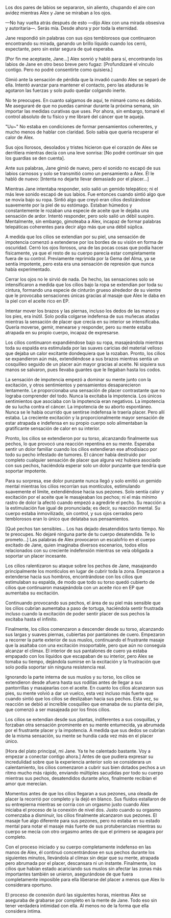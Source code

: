 
Los dos pares de labios se separaron, sin aliento, chupando el aire con avidez mientras Alex y Jane se miraban a los ojos.

—No hay vuelta atrás después de esto —dijo Alex con una mirada obsesiva y autoritaria—. Serás mía. Desde ahora y por toda la eternidad.

Jane respondió sin palabras con sus ojos temblorosos que continuaron encontrando su mirada, ganando un brillo líquido cuando los cerró, expectante, pero sin estar segura de qué esperaba.

[Por fin me aceptaste, Jane...] Alex sonrió y habló para sí, encontrando los labios de Jane en otro beso breve pero fugaz: [Profundizaré el vínculo contigo. Pero no podré consentirte como quisiera.]

Gimió ante la sensación de pérdida que la invadió cuando Alex se separó de ella. Intentó avanzar para mantener el contacto, pero las ataduras le agotaron las fuerzas y solo pudo quedar colgando inerte.

No te preocupes. En cuanto salgamos de aquí, te mimaré como es debido. Me aseguraré de que no puedas caminar durante la próxima semana, sin importar las medidas curativas que uses. Por ahora, sin embargo, tomaré el control absoluto de tu físico y me libraré del cáncer que te aqueja.

"Uu~" No estaba en condiciones de formar pensamientos coherentes, y mucho menos de hablar con claridad. Solo sabía que quería recuperar el calor de Alex.

Sus ojos llorosos, desolados y tristes hicieron que el corazón de Alex se derritiera mientras decía con una leve sonrisa: [No podré continuar sin que los guardias se den cuenta].

Ante sus palabras, Jane gimió de nuevo, pero el sonido no escapó de sus labios carnosos y solo se transmitió como un pensamiento a Alex. Él le habló de nuevo: [Intenta no dejarte llevar demasiado por el placer...]

Mientras Jane intentaba responder, solo salió un gemido telepático; ni el más leve sonido escapó de sus labios. Fue entonces cuando sintió algo que se movía bajo su ropa. Sintió algo que creyó eran cilios deslizándose suavemente por la piel de su estómago. Estaban húmedos y constantemente le rozaban una especie de aceite que le dejaba una sensación de ardor. Intentó responder, pero solo salió un débil suspiro. Mentalmente, sin embargo, gimoteaba a Alex, incapaz de formar palabras telepáticas coherentes para decir algo más que una débil súplica.

A medida que los cilios se extendían por su piel, una sensación de impotencia comenzó a extenderse por los bordes de su visión en forma de oscuridad. Cerró los ojos llorosos, una de las pocas cosas que podía hacer físicamente, ya que el resto de su cuerpo parecía estar completamente fuera de su control. Previamente reprimida por la Gema del Alma, ya se sentía impotente, pero esta era una sensación de represión que nunca había experimentado.

Cerrar los ojos no le sirvió de nada. De hecho, las sensaciones solo se intensificaron a medida que los cilios bajo la ropa se extendían por toda su cintura, formando una especie de cinturón grueso alrededor de su vientre que le provocaba sensaciones únicas gracias al masaje que Alex le daba en la piel con el aceite rico en EP.

Intentar mover los brazos y las piernas, incluso los dedos de las manos y los pies, era inútil. Solo podía colgarse indefensa de sus muñecas atadas mientras la sensación de placer que crecía en su interior se intensificaba. Quería moverse, gemir, menearse y responder, pero su mente estaba atrapada en su propio cuerpo, incapaz de expresarse.

Los cilios continuaron expandiéndose bajo su ropa, masajeándola mientras toda su espalda era estimulada por las suaves caricias del material velloso que dejaba un calor excitante dondequiera que la rozaban. Pronto, los cilios se expandieron aún más, extendiéndose a sus brazos mientras sentía un cosquilleo seguido de un placer aún mayor gracias al aceite. Ni siquiera sus manos se salvaron, pues llevaba guantes que le llegaban hasta los codos.

La sensación de impotencia empezó a dominar su mente junto con la excitación, y otros sentimientos y pensamientos desaparecieron lentamente. Le proporcionaba una sensación de placer contrastante que no lograba comprender del todo. Nunca la excitaba la impotencia. Los únicos sentimientos que asociaba con la impotencia eran negativos. La impotencia de su lucha contra el cáncer. La impotencia de su aborto espontáneo. Nunca se le había ocurrido que sentirse indefensa le traería placer. Pero allí estaba. La creciente excitación y la proporcionalmente mayor sensación de estar atrapada e indefensa en su propio cuerpo solo alimentaban la gratificante sensación de calor en su interior.

Pronto, los cilios se extendieron por su torso, alcanzando finalmente sus pechos, lo que provocó una reacción repentina en su mente. Esperaba sentir un dolor familiar cuando los cilios extendieran ese afrodisíaco por todo su pecho infestado de tumores. El cáncer había destruido por completo cualquier sensación de placer que alguna vez hubiera asociado con sus pechos, haciéndola esperar solo un dolor punzante que tendría que soportar impotente.

Para su sorpresa, ese dolor punzante nunca llegó y solo emitió un gemido mental mientras los cilios recorrían sus montículos, estimulando suavemente el límite, extendiéndose hacia sus pezones. Solo sentía calor y excitación por el aceite que le masajeaban los pechos; ni el más mínimo rastro de dolor la afectó cuando empezó a agredirle el pecho. Su reacción a la estimulación fue igual de pronunciada; es decir, su reacción mental. Su cuerpo estaba inmovilizado, sin control, y sus ojos cerrados pero temblorosos eran lo único que delataba sus pensamientos.

[Qué pechos tan sensibles... Los has dejado desatendidos tanto tiempo. No te preocupes. No dejaré ninguna parte de tu cuerpo desatendida. Te lo prometo...] Las palabras de Alex provocaron un escalofrío en el cuerpo excitado de Jane, quien imaginaba diversos escenarios, todos ellos relacionados con su creciente indefensión mientras se veía obligada a soportar un placer incesante.

Los cilios ralentizaron su ataque sobre los pechos de Jane, masajeando principalmente los montículos en lugar de cubrir toda la zona. Empezaron a extenderse hacia sus hombros, encontrándose con los cilios que estimulaban su espalda, de modo que todo su torso quedó cubierto de cilios que continuaron masajeándola con un aceite rico en EP que aumentaba su excitación.

Continuando provocando sus pechos, el área de su piel más sensible que los cilios cubrían aumentaba a paso de tortuga, haciéndola sentir frustrada incluso cuando la excitación de poder sentir placer de sus pechos la excitaba hasta el infinito.

Finalmente, los cilios comenzaron a descender desde su torso, alcanzando sus largas y suaves piernas, cubiertas por pantalones de cuero. Empezaron a recorrer la parte exterior de sus muslos, continuando el frustrante masaje que la asaltaba con una excitación insoportable, pero que aún no conseguía alcanzar el clímax. El interior de sus pantalones de cuero ya estaba empapado con los líquidos que escapaban de su interior, pero Alex se tomaba su tiempo, dejándola sumirse en la excitación y la frustración que solo podía soportar sin ninguna resistencia real.

Ignorando la parte interna de sus muslos y su torso, los cilios se extendieron desde afuera hasta sus rodillas antes de llegar a sus pantorrillas y masajearlas con el aceite. En cuanto los cilios alcanzaron sus pies, su mente volvió a dar un vuelco, esta vez incluso más fuerte que cuando sintió que los cilios se deslizaban hacia sus pechos. Esta vez, su reacción se debió al increíble cosquilleo que emanaba de su planta del pie, que comenzó a ser masajeada por los finos cilios.

Los cilios se extendían desde sus plantas, indiferentes a sus cosquillas, y forzaban otra sensación prominente en su mente entumecida, ya abrumada por el frustrante placer y la impotencia. A medida que sus dedos se cubrían de la misma sensación, su mente se hundía cada vez más en el placer único.

[Hora del plato principal, mi Jane. Ya te he calentado bastante. Voy a empezar a conectar contigo ahora.] Antes de que pudiera expresar su incredulidad sobre que la experiencia anterior solo se considerara un calentamiento, los cilios comenzaron a cubrir sus bien dotados pechos a un ritmo mucho más rápido, enviando múltiples sacudidas por todo su cuerpo mientras sus pechos, desatendidos durante años, finalmente recibían el amor que merecían.

Momentos antes de que los cilios llegaran a sus pezones, una oleada de placer la recorrió por completo y la dejó en blanco. Sus fluidos estallaron de su entrepierna mientras se corría con un orgasmo justo cuando Alex iniciaba el proceso de la conexión de nivel dos. Justo cuando su orgasmo comenzaba a disminuir, los cilios finalmente alcanzaron sus pezones. El masaje fue algo diferente para sus pezones, pero no estaba en su estado mental para notar el masaje más fuerte de sus protuberancias mientras su cuerpo se mecía con otro orgasmo antes de que el primero se apagara por completo.

Con el proceso iniciado y su cuerpo completamente indefenso en las manos de Alex, él continuó concentrándose en sus pechos durante los siguientes minutos, llevándola al clímax sin dejar que su mente, atrapada pero abrumada por el placer, descansara ni un instante. Finalmente, los cilios que habían estado acariciando sus muslos sin afectar las zonas más importantes también se unieron, asegurándose de que fuera completamente imposible para ella liberarse del placer a menos que Alex lo considerara oportuno.

El proceso de conexión duró las siguientes horas, mientras Alex se aseguraba de grabarse por completo en la mente de Jane. Todo eso sin tener verdadera intimidad con ella. Al menos no de la forma que ella considera íntima.